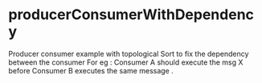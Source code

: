 # producerConsumerWithDependency
Producer consumer example with topological Sort to fix the dependency between the consumer For eg : Consumer A should execute the msg X before Consumer B executes the same message . 
